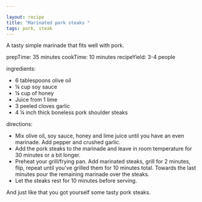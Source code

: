 ```yaml
---

layout: recipe
title: "Marinated pork steaks "
tags: pork, steak
---
```


A tasty simple marinade that fits well with pork.

prepTime: 35 minutes
cookTime: 10 minutes
recipeYield: 3-4 people

ingredients:
- 6 tablespoons olive oil
- ¼ cup soy sauce
- ¼ cup of honey
- Juice from 1 lime
- 3 peeled cloves garlic
- 4 ¼ inch thick boneless pork shoulder steaks

directions:
- Mix olive oil, soy sauce, honey and lime juice until you have an even marinade. Add pepper and crushed garlic.
- Add the pork steaks to the marinade and leave in room temperature for 30 minutes or a bit longer.
- Preheat your grill/frying pan. Add marinated steaks, grill for 2 minutes, flip, repeat until you've grilled them for 10 minutes total. Towards the last minutes pour the remaining marinade over the steaks.
- Let the steaks rest for 10 minutes before serving.

And just like that you got yourself some tasty pork steaks.
